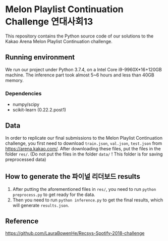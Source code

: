# Melon Playlist Continuation Challenge 연대사회13

This repository contains the Python source code of our solutions to the Kakao Arena Melon Playlist Continuation challenge.

## Running environment

We run our project under Python 3.7.4, on a Intel Core i9-9960X*16+120GB machine. The inference part took almost 5~6 hours and less than 40GB memory.

### Dependencies

 - numpy/scipy
 - scikit-learn (0.22.2.post1)

## Data

In order to replicate our final submissions to the Melon Playlist Continuation challenge, you first need to download `train.json`, `val.json`, `test.json` from https://arena.kakao.com/. After downloading these files, put the files in the folder `res/`. (Do not put the files in the folder `data/` ! This folder is for saving preprocessed data)

## How to generate the 파이널 리더보드 results

 1. After putting the aforementioned files in `res/`, you need to run `python preprocess.py` to get ready for the data. 
 2. Then you need to run `python inference.py` to get the final results, which will generate `results.json`.

## Reference

 https://github.com/LauraBowenHe/Recsys-Spotify-2018-challenge
